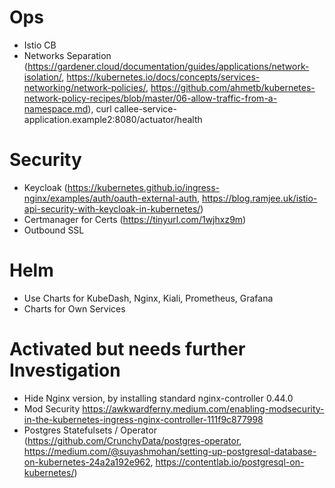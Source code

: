 # Ops
- Istio CB
- Networks Separation (https://gardener.cloud/documentation/guides/applications/network-isolation/, https://kubernetes.io/docs/concepts/services-networking/network-policies/, https://github.com/ahmetb/kubernetes-network-policy-recipes/blob/master/06-allow-traffic-from-a-namespace.md), curl callee-service-application.example2:8080/actuator/health

# Security
- Keycloak (https://kubernetes.github.io/ingress-nginx/examples/auth/oauth-external-auth, https://blog.ramjee.uk/istio-api-security-with-keycloak-in-kubernetes/)
- Certmanager for Certs (https://tinyurl.com/1wjhxz9m)
- Outbound SSL

# Helm
- Use Charts for KubeDash, Nginx, Kiali, Prometheus, Grafana
- Charts for Own Services

# Activated but needs further Investigation
- Hide Nginx version, by installing standard nginx-controller 0.44.0
- Mod Security https://awkwardferny.medium.com/enabling-modsecurity-in-the-kubernetes-ingress-nginx-controller-111f9c877998
- Postgres Statefulsets / Operator (https://github.com/CrunchyData/postgres-operator, https://medium.com/@suyashmohan/setting-up-postgresql-database-on-kubernetes-24a2a192e962, https://contentlab.io/postgresql-on-kubernetes/)

